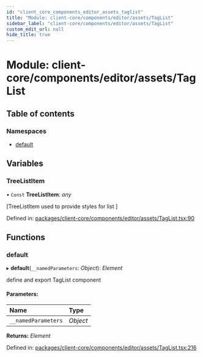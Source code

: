 ```yaml
---
id: "client_core_components_editor_assets_taglist"
title: "Module: client-core/components/editor/assets/TagList"
sidebar_label: "client-core/components/editor/assets/TagList"
custom_edit_url: null
hide_title: true
---
```


# Module: client-core/components/editor/assets/TagList

## Table of contents

### Namespaces

- [default](client_core_components_editor_assets_taglist.default.md)

## Variables

### TreeListItem

• `Const` **TreeListItem**: *any*

[TreeListItem used to provide styles for list ]

Defined in: [packages/client-core/components/editor/assets/TagList.tsx:90](https://github.com/xr3ngine/xr3ngine/blob/5c3dcaef1/packages/client-core/components/editor/assets/TagList.tsx#L90)

## Functions

### default

▸ **default**(`__namedParameters`: *Object*): *Element*

define and export TagList component

#### Parameters:

Name | Type |
:------ | :------ |
`__namedParameters` | *Object* |

**Returns:** *Element*

Defined in: [packages/client-core/components/editor/assets/TagList.tsx:216](https://github.com/xr3ngine/xr3ngine/blob/5c3dcaef1/packages/client-core/components/editor/assets/TagList.tsx#L216)

